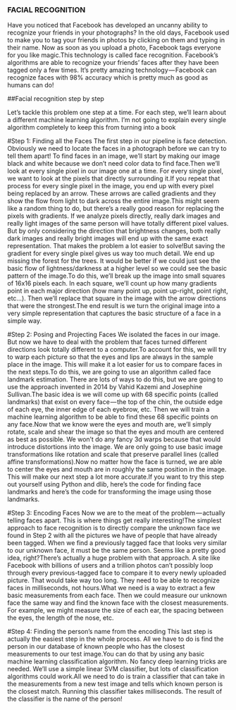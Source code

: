 ### FACIAL RECOGNITION

Have you noticed that Facebook has developed an uncanny ability to recognize your friends in your photographs? In the old days, Facebook used to make you to tag your friends in photos by clicking on them and typing in their name. Now as soon as you upload a photo, Facebook tags everyone for you like magic.This technology is called face recognition. Facebook’s algorithms are able to recognize your friends’ faces after they have been tagged only a few times. It’s pretty amazing technology — Facebook can recognize faces with 98% accuracy which is pretty much as good as humans can do!

##Facial recognition step by step

Let’s tackle this problem one step at a time. For each step, we’ll learn about a different machine learning algorithm. I’m not going to explain every single algorithm completely to keep this from turning into a book

#Step 1: Finding all the Faces
The first step in our pipeline is face detection. Obviously we need to locate the faces in a photograph before we can try to tell them apart!
To find faces in an image, we’ll start by making our image black and white because we don’t need color data to find face.Then we’ll look at every single pixel in our image one at a time. For every single pixel, we want to look at the pixels that directly surrounding it.If you repeat that process for every single pixel in the image, you end up with every pixel being replaced by an arrow. These arrows are called gradients and they show the flow from light to dark across the entire image.This might seem like a random thing to do, but there’s a really good reason for replacing the pixels with gradients. If we analyze pixels directly, really dark images and really light images of the same person will have totally different pixel values. But by only considering the direction that brightness changes, both really dark images and really bright images will end up with the same exact representation. That makes the problem a lot easier to solve!But saving the gradient for every single pixel gives us way too much detail. We end up missing the forest for the trees. It would be better if we could just see the basic flow of lightness/darkness at a higher level so we could see the basic pattern of the image.To do this, we’ll break up the image into small squares of 16x16 pixels each. In each square, we’ll count up how many gradients point in each major direction (how many point up, point up-right, point right, etc…). Then we’ll replace that square in the image with the arrow directions that were the strongest.The end result is we turn the original image into a very simple representation that captures the basic structure of a face in a simple way.

#Step 2: Posing and Projecting Faces
We isolated the faces in our image. But now we have to deal with the problem that faces turned different directions look totally different to a computer.To account for this, we will try to warp each picture so that the eyes and lips are always in the sample place in the image. This will make it a lot easier for us to compare faces in the next steps.To do this, we are going to use an algorithm called face landmark estimation. There are lots of ways to do this, but we are going to use the approach invented in 2014 by Vahid Kazemi and Josephine Sullivan.The basic idea is we will come up with 68 specific points (called landmarks) that exist on every face — the top of the chin, the outside edge of each eye, the inner edge of each eyebrow, etc. Then we will train a machine learning algorithm to be able to find these 68 specific points on any face.Now that we know were the eyes and mouth are, we’ll simply rotate, scale and shear the image so that the eyes and mouth are centered as best as possible. We won’t do any fancy 3d warps because that would introduce distortions into the image. We are only going to use basic image transformations like rotation and scale that preserve parallel lines (called affine transformations).Now no matter how the face is turned, we are able to center the eyes and mouth are in roughly the same position in the image. This will make our next step a lot more accurate.If you want to try this step out yourself using Python and dlib, here’s the code for finding face landmarks and here’s the code for transforming the image using those landmarks.

#Step 3: Encoding Faces
Now we are to the meat of the problem — actually telling faces apart. This is where things get really interesting!The simplest approach to face recognition is to directly compare the unknown face we found in Step 2 with all the pictures we have of people that have already been tagged. When we find a previously tagged face that looks very similar to our unknown face, it must be the same person. Seems like a pretty good idea, right?There’s actually a huge problem with that approach. A site like Facebook with billions of users and a trillion photos can’t possibly loop through every previous-tagged face to compare it to every newly uploaded picture. That would take way too long. They need to be able to recognize faces in milliseconds, not hours.What we need is a way to extract a few basic measurements from each face. Then we could measure our unknown face the same way and find the known face with the closest measurements. For example, we might measure the size of each ear, the spacing between the eyes, the length of the nose, etc. 

#Step 4: Finding the person’s name from the encoding
This last step is actually the easiest step in the whole process. All we have to do is find the person in our database of known people who has the closest measurements to our test image.You can do that by using any basic machine learning classification algorithm. No fancy deep learning tricks are needed. We’ll use a simple linear SVM classifier, but lots of classification algorithms could work.All we need to do is train a classifier that can take in the measurements from a new test image and tells which known person is the closest match. Running this classifier takes milliseconds. The result of the classifier is the name of the person!
